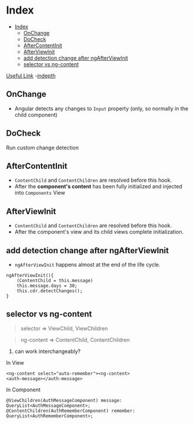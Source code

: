 # Index

- [Index](#index)
  - [OnChange](#onchange)
  - [DoCheck](#docheck)
  - [AfterContentInit](#aftercontentinit)
  - [AfterViewInit](#afterviewinit)
  - [add detection change after ngAfterViewInit](#add-detection-change-after-ngafterviewinit)
  - [selector vs ng-content](#selector-vs-ng-content)

[Useful Link](https://www.tektutorialshub.com/angular/afterviewinit-afterviewchecked-aftercontentinit-aftercontentchecked-in-angular/) -[indepth](https://indepth.dev/posts/1494/complete-guide-angular-lifecycle-hooks)

## OnChange

- Angular detects any changes to `Input` property (only, so normally in the child component)

## DoCheck

Run custom change detection

## AfterContentInit

- `ContentChild` and `ContentChildren` are resolved before this hook.
- After the **component's content** has been fully initialized and injected into `Components` View

## AfterViewInit

- `ContentChild` and `ContentChildren` are resolved before this hook.
- After the component's view and its child views complete initialization.

## add detection change after ngAfterViewInit

- `ngAfterViewInit` happens almost at the end of the life cycle.

```
ngAfterViewInit(){
    (ContentChild = this.message)
    this.message.days = 30;
    this.cdr.detectChanges();
}

```

## selector vs ng-content

> selector => ViewChild, ViewChildren

> ng-content => ContentChild, ContentChildren

1. can work interchangeably?

In View

```
<ng-content select="auto-remember"><ng-content>
<auth-message></auth-message>
```

In Component

```
@ViewChildren(AuthMessageComponent) message: QueryList<AuthMessageComponent>;
@ContentChildren(AuthRememberComponent) remember: QueryList<AuthRememberComponent>;
```
